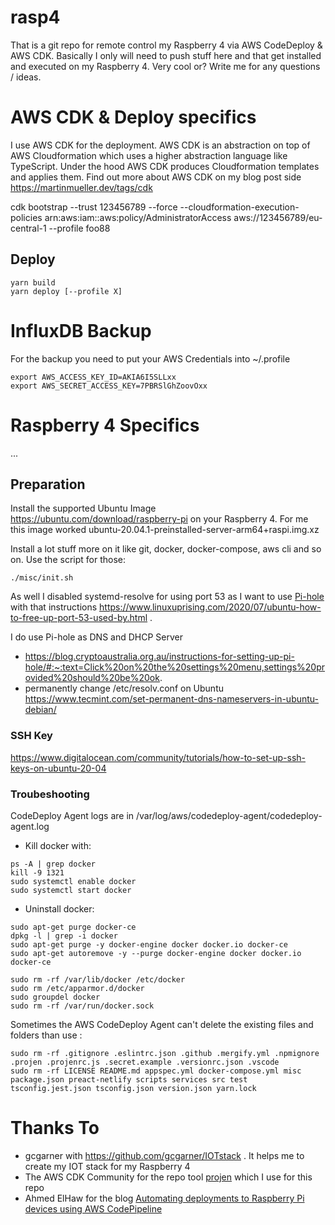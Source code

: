 # rasp4

That is a git repo for remote control my Raspberry 4 via AWS CodeDeploy & AWS CDK. Basically I only will need to push stuff here and that get installed and executed on my Raspberry 4. Very cool or? Write me for any questions / ideas.

# AWS CDK & Deploy specifics

I use AWS CDK for the deployment. AWS CDK is an abstraction on top of AWS Cloudformation which uses a higher abstraction language like TypeScript. Under the hood AWS CDK produces Cloudformation templates and applies them. Find out more about AWS CDK on my blog post side https://martinmueller.dev/tags/cdk

cdk bootstrap --trust 123456789 --force --cloudformation-execution-policies arn:aws:iam::aws:policy/AdministratorAccess aws://123456789/eu-central-1 --profile foo88

## Deploy

```
yarn build
yarn deploy [--profile X]
```

# InfluxDB Backup

For the backup you need to put your AWS Credentials into ~/.profile

```
export AWS_ACCESS_KEY_ID=AKIA6I5SLLxx
export AWS_SECRET_ACCESS_KEY=7PBRSlGhZoovOxx
```

# Raspberry 4 Specifics

...

## Preparation

Install the supported Ubuntu Image https://ubuntu.com/download/raspberry-pi on your Raspberry 4. For me this image worked ubuntu-20.04.1-preinstalled-server-arm64+raspi.img.xz

Install a lot stuff more on it like git, docker, docker-compose, aws cli and so on. Use the script for those:

```
./misc/init.sh
```

As well I disabled systemd-resolve for using port 53 as I want to use [Pi-hole](https://github.com/pi-hole/pi-hole) with that instructions https://www.linuxuprising.com/2020/07/ubuntu-how-to-free-up-port-53-used-by.html .

I do use Pi-hole as DNS and DHCP Server

- https://blog.cryptoaustralia.org.au/instructions-for-setting-up-pi-hole/#:~:text=Click%20on%20the%20settings%20menu,settings%20provided%20should%20be%20ok.
- permanently change /etc/resolv.conf on Ubuntu https://www.tecmint.com/set-permanent-dns-nameservers-in-ubuntu-debian/

### SSH Key

https://www.digitalocean.com/community/tutorials/how-to-set-up-ssh-keys-on-ubuntu-20-04

### Troubeshooting

CodeDeploy Agent logs are in /var/log/aws/codedeploy-agent/codedeploy-agent.log

- Kill docker with:

```
ps -A | grep docker
kill -9 1321
sudo systemctl enable docker
sudo systemctl start docker
```

- Uninstall docker:

```
sudo apt-get purge docker-ce
dpkg -l | grep -i docker
sudo apt-get purge -y docker-engine docker docker.io docker-ce
sudo apt-get autoremove -y --purge docker-engine docker docker.io docker-ce

sudo rm -rf /var/lib/docker /etc/docker
sudo rm /etc/apparmor.d/docker
sudo groupdel docker
sudo rm -rf /var/run/docker.sock

```

Sometimes the AWS CodeDeploy Agent can't delete the existing files and folders than use :

```
sudo rm -rf .gitignore .eslintrc.json .github .mergify.yml .npmignore .projen .projenrc.js .secret.example .versionrc.json .vscode
sudo rm -rf LICENSE README.md appspec.yml docker-compose.yml misc package.json preact-netlify scripts services src test tsconfig.jest.json tsconfig.json version.json yarn.lock
```

# Thanks To

- gcgarner with https://github.com/gcgarner/IOTstack . It helps me to create my IOT stack for my Raspberry 4
- The AWS CDK Community for the repo tool [projen](https://github.com/projen/projen) which I use for this repo
- Ahmed ElHaw for the blog [Automating deployments to Raspberry Pi devices using AWS CodePipeline](https://aws.amazon.com/blogs/devops/automating-deployments-to-raspberry-pi-devices-using-aws-codepipeline/)

